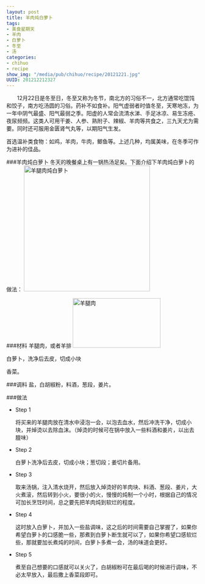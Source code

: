 ```yaml
--- 
layout: post
title: 羊肉炖白萝卜
tags: 
- 美食星期天
- 羊肉
- 白萝卜
- 冬至
- 汤
categories:
- chihuo
- recipe
show_img: "/media/pub/chihuo/recipe/20121221.jpg"
UUID: 201212212327
---
```


　　12月22日是冬至日，冬至又称为冬节，南北方的习俗不一，北方通常吃馄饨和饺子，南方吃汤圆的习俗。药补不如食补。阳气虚弱者时值冬至，天寒地冻，为一年中阴气最盛、阳气最弱之季。阳虚的人常会流清水涕、手足冰凉、易生冻疮、夜尿频频。这类人可用干姜、人参、熟附子、辣椒、羊肉等共食之，三九天尤为需要。同时还可服用金匮肾气丸等，以期阳气生发。

首选温补类食物：如鸡，羊肉，牛肉，鲫鱼等。上述几种，均属美味，在冬季可作为进补的佳品。

###羊肉炖白萝卜
冬天的晚餐桌上有一锅热汤足矣。下面介绍下羊肉炖白萝卜的做法：
<a href="{{site.url}}/media/pub/chihuo/recipe/20121221.jpg" alt="羊腿肉炖白萝卜">
<img src="{{site.url}}/media/pub/chihuo/recipe/20121221.jpg" width="330px" alt="羊腿肉炖白萝卜" class="img-center"></img>
</a>


###材料
羊腿肉，或者羊排
<a href="{{site.url}}/media/pub/chihuo/recipe/yangtuirou.jpg" alt="羊腿肉">
<img src="{{site.url}}/media/pub/chihuo/recipe/yangtuirou.jpg" width="230px" height="130px" alt="羊腿肉" class="img-right"></img>
</a>

白萝卜，洗净后去皮，切成小块

香菜。

###调料
盐，白胡椒粉，料酒，葱段，姜片。

###做法
<div class="module method-related-notes">
   <div class="content-item tab-content current method-tab-content">
     <ul><li class="methods">
        <span class="step">Step 1</span>
        <p class="desc">
        将买来的羊腿肉放在清水中浸泡一会，以泡去血水，然后冲洗干净，切成小块，并焯烫以去除血沫。（焯烫的时候可在锅中放入一些料酒和姜片，以出去膻味）
        </p>
     </li>
     <li class="methods">
        <span class="step">Step 2</span>
        <p class="desc">
        白萝卜洗净后去皮，切成小块；葱切段；姜切片备用。
        </p>
    </li><!-- // .methods -->
    <li class="methods">
      <span class="step">Step 3</span>
      <p class="desc">
      取来汤锅，注入清水烧开，然后放入焯烫好的羊肉块、料酒、葱段、姜片，大火煮滚，然后转到小火，要很小的火，慢慢的炖制一个小时，根据自己的情况可加长烹饪时间，总之要先把羊肉炖到软烂的程度。
      </p>
   </li><!-- // .methods -->
   <li class="methods">
   <span class="step">Step 4</span>
   <p class="desc">
    这时放入白萝卜，并加入一些盐调味，这之后的时间需要自己掌握了，如果你希望白萝卜的口感脆一些，那煮到白萝卜断生就可以了，如果你希望口感软烂些，那就要加长煮炖的时间，白萝卜多煮一会，汤的味道会更好。
   </p>
   </li>
   <li class="methods">
   <span class="step">Step 5</span>
   <p class="desc">
    煮至自己想要的口感就可以关火了，白胡椒粉可在最后喝的时候进行调味，不必太早放入，最后撒上香菜段即可。
   </p>
   </li>
   </ul>
   </div><!-- // .content-item -->
</div>



